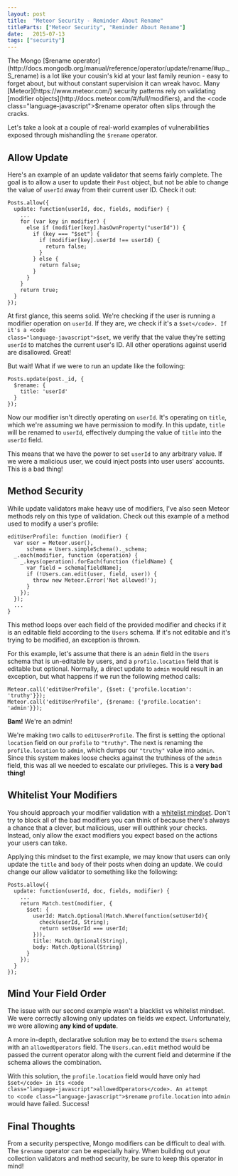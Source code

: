 ```yaml
---
layout: post
title:  "Meteor Security - Reminder About Rename"
titleParts: ["Meteor Security", "Reminder About Rename"]
date:   2015-07-13
tags: ["security"]
---
```


The Mongo [$rename operator](http://docs.mongodb.org/manual/reference/operator/update/rename/#up._S_rename) is a lot like your cousin's kid at your last family reunion - easy to forget about, but without constant supervision it can wreak havoc. Many [Meteor](https://www.meteor.com/) security patterns rely on validating [modifier objects](http://docs.meteor.com/#/full/modifiers), and the <code class="language-javascript">$rename</code> operator often slips through the cracks.

Let's take a look at a couple of real-world examples of vulnerabilities exposed through mishandling the <code class="language-javascript">$rename</code> operator.

## Allow Update

Here's an example of an update validator that seems fairly complete. The goal is to allow a user to update their <code class="language-javascript">Post</code> object, but not be able to change the value of <code class="language-javascript">userId</code> away from their current user ID. Check it out:

<pre class="language-javascript"><code class="language-javascript">Posts.allow({
  update: function(userId, doc, fields, modifier) {
    ...
    for (var key in modifier) {
      else if (modifier[key].hasOwnProperty("userId")) {
        if (key === "$set") {
          if (modifier[key].userId !== userId) {
            return false;
          }
        } else {
          return false;
        }
      }
    }
    return true;
  }
});
</code></pre>

At first glance, this seems solid. We're checking if the user is running a modifier operation on <code class="language-javascript">userId</code>. If they are, we check if it's a <code class="language-javascript">$set</code>. If it's a <code class="language-javascript">$set</code>, we verify that the value they're setting <code class="language-javascript">userId</code> to matches the current user's ID. All other operations against userId are disallowed. Great!

But wait! What if we were to run an update like the following:

<pre class="language-javascript"><code class="language-javascript">Posts.update(post._id, {
  $rename: {
    title: 'userId'
  }
});
</code></pre>

Now our modifier isn't directly operating on <code class="language-javascript">userId</code>. It's operating on <code class="language-javascript">title</code>, which we're assuming we have permission to modify. In this update, <code class="language-javascript">title</code> will be renamed to <code class="language-javascript">userId</code>, effectively dumping the value of <code class="language-javascript">title</code> into the <code class="language-javascript">userId</code> field.

This means that we have the power to set <code class="language-javascript">userId</code> to any arbitrary value. If we were a malicious user, we could inject posts into user users' accounts. This is a bad thing!

## Method Security

While update validators make heavy use of modifiers, I've also seen Meteor methods rely on this type of validation. Check out this example of a method used to modify a user's profile:

<pre class="language-javascript"><code class="language-javascript">editUserProfile: function (modifier) {
  var user = Meteor.user(),
      schema = Users.simpleSchema()._schema;
  _.each(modifier, function (operation) {
    _.keys(operation).forEach(function (fieldName) {
      var field = schema[fieldName];
      if (!Users.can.edit(user, field, user)) {
        throw new Meteor.Error('Not allowed!');
      }
    });
  });
  ...
}
</code></pre>

This method loops over each field of the provided modifier and checks if it is an editable field according to the <code class="language-javascript">Users</code> schema. If it's not editable and it's trying to be modified, an exception is thrown.

For this example, let's assume that there is an <code class="language-javascript">admin</code> field in the <code class="language-javascript">Users</code> schema that is un-editable by users, and a <code class="language-javascript">profile.location</code> field that is editable but optional. Normally, a direct update to <code class="language-javascript">admin</code> would result in an exception, but what happens if we run the following method calls:

<pre class="language-javascript"><code class="language-javascript">Meteor.call('editUserProfile', {$set: {'profile.location': 'truthy'}});
Meteor.call('editUserProfile', {$rename: {'profile.location': 'admin'}});
</code></pre>

__Bam!__ We're an admin!

We're making two calls to <code class="language-javascript">editUserProfile</code>. The first is setting the optional <code class="language-javascript">location</code> field on our <code class="language-javascript">profile</code> to <code class="language-javascript">"truthy"</code>. The next is renaming the <code class="language-javascript">profile.location</code> to <code class="language-javascript">admin</code>, which dumps our <code class="language-javascript">"truthy"</code> value into <code class="language-javascript">admin</code>. Since this system makes loose checks against the truthiness of the <code class="language-javascript">admin</code> field, this was all we needed to escalate our privileges. This is a __very bad thing!__

## Whitelist Your Modifiers

You should approach your modifier validation with a [whitelist mindset](https://www.schneier.com/blog/archives/2011/01/whitelisting_vs.html). Don't try to block all of the bad modifiers you can think of because there's always a chance that a clever, but malicious, user will outthink your checks. Instead, only allow the exact modifiers you expect based on the actions your users can take.

Applying this mindset to the first example, we may know that users can only update the <code class="language-javascript">title</code> and <code class="language-javascript">body</code> of their posts when doing an update. We could change our allow validator to something like the following:

<pre class="language-javascript"><code class="language-javascript">Posts.allow({
  update: function(userId, doc, fields, modifier) {
    ...
    return Match.test(modifier, {
      $set: {
        userId: Match.Optional(Match.Where(function(setUserId){ 
          check(userId, String);
          return setUserId === userId;
        })),
        title: Match.Optional(String),
        body: Match.Optional(String)
      }
    });
  }
});
</code></pre>

## Mind Your Field Order

The issue with our second example wasn't a blacklist vs whitelist mindset. We were correctly allowing only updates on fields we expect. Unfortunately, we were allowing __any kind of update__.

A more in-depth, declarative solution may be to extend the <code class="language-javascript">Users</code> schema with an <code class="language-javascript">allowedOperators</code> field. The <code class="language-javascript">Users.can.edit</code> method would be passed the current operator along with the current field and determine if the schema allows the combination.

With this solution, the <code class="language-javascript">profile.location</code> field would have only had <code class="language-javascript">$set</code> in its <code class="language-javascript">allowedOperators</code>. An attempt to <code class="language-javascript">$rename</code> <code class="language-javascript">profile.location</code> into <code class="language-javascript">admin</code> would have failed. Success!

## Final Thoughts

From a security perspective, Mongo modifiers can be difficult to deal with. The <code class="language-javascript">$rename</code> operator can be especially hairy. When building out your collection validators and method security, be sure to keep this operator in mind!